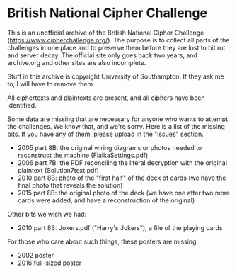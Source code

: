 # British National Cipher Challenge

This is an unofficial archive of the British National Cipher Challenge
(https://www.cipherchallenge.org/). The purpose is to collect all parts
of the challenges in one place and to preserve them before they are lost
to bit rot and server decay. The official site only goes back two years, and
archive.org and other sites are also incomplete.

Stuff in this archive is copyright University of Southampton. If they ask
me to, I will have to remove them.

All ciphertexts and plaintexts are present, and all ciphers have been identified.

Some data are missing that are necessary for anyone who wants to attempt the
challenges. We know that, and we're sorry. Here is a list of the missing bits.
If you have any of them, please upload in the "issues" section.

- 2005 part 8B: the original wiring diagrams or photos needed to reconstruct the machine
                (FialkaSettings.pdf)
- 2006 part 7B: the PDF reconciling the literal decryption with the original plaintext
                (Solution7text.pdf)
- 2010 part 8B: photo of the "first half" of the deck of cards (we have the final photo
                that reveals the solution)
- 2015 part 8B: the original photo of the deck (we have one after two more cards were added,
                and have a reconstruction of the original)

Other bits we wish we had:

- 2010 part 8B: Jokers.pdf ("Harry's Jokers"), a file of the playing cards

For those who care about such things, these posters are missing:

- 2002 poster
- 2016 full-sized poster
